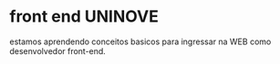 # front end UNINOVE
 estamos aprendendo conceitos basicos para ingressar na WEB como desenvolvedor front-end.
